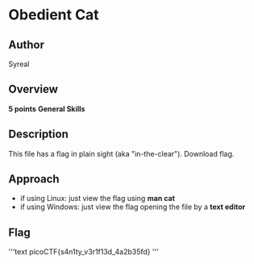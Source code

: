 # Obedient Cat

## Author
Syreal

## Overview
**5 points**
**General Skills**

## Description
This file has a flag in plain sight (aka "in-the-clear"). Download flag.

## Approach
- if using Linux: just view the flag using **man cat**
- if using Windows: just view the flag opening the file by a **text editor**

## Flag
'''text
picoCTF{s4n1ty_v3r1f13d_4a2b35fd}
'''
